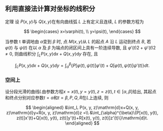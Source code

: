 ## 利用直接法计算对坐标的线积分

定理 设 $P(x,y)$与 $Q(x,y)$在有向曲线弧 $L$ 上有定义且连续, $L$ 的参数方程为

$$
\begin{cases}
	x=\varphi(t), \\
	y=\psi(t),
\end{cases}
$$

当参数 t 单调地由 $\alpha$变到 $\beta$ 时,
点 $M(x,y)$从 $L$ 的起点 $A$ 沿 $L$ 运动到终点 $B$,
若 $\varphi(t)$ 与 $\psi(t)$ 在以 $\alpha$ 及 $\beta$ 为端点的闭区间上具有一阶连续导数,
且 $\varphi′(t)2+\psi′(t)2 \not= 0$, 则曲线积分 $\displaystyle \int_L P(x,y)\mathrm{d}x+Q(x,y)\mathrm{d}y$ 存在, 且

$$
\int_{L} P(x,y)dx+Q(x,y)dy
= \int_{\alpha}^{\beta} \left\{ P[\varphi(t), \psi(t)] \varphi'(t) + Q[\varphi(t), \psi(t)] \psi'(t) \right\} dt.
$$

### 空间上

设分段光滑的曲线$L$由参数方程$x=x(t), y=y(t), z=z(t), t\in [\alpha, \beta]$给出, 其起点和终点分别对应参数$t=\alpha$和$t=\beta, P, Q, R$在$L$上连续, 则

$$
\begin{aligned}
	&\int_L P(x, y, z)\mathrm{d}x+Q(x, y, z)\mathrm{d}y+R(x, y, z)\mathrm{d}z =\\
	&\int_{\alpha}^{\beta}\{P[x(t), y(t), z(t)]x'(t)+Q[x(t), y(t), z(t)]y'(t)+R[x(t), y(t), z(t)]z'(t)\}\mathrm{d}t.
\end{aligned}
$$
